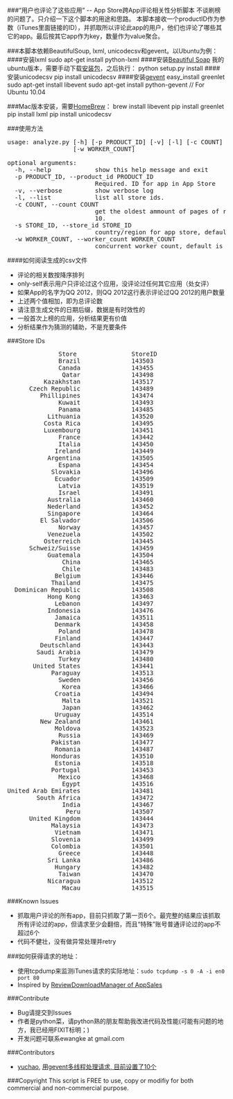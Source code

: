 ###“用户也评论了这些应用” -- App Store跨App评论相关性分析脚本
不谈刷榜的问题了。只介绍一下这个脚本的用途和思路。
本脚本接收一个productID作为参数（iTunes里面链接的ID），并抓取所以评论此app的用户，他们也评论了哪些其它的app。最后按其它app作为key，数量作为value聚合。

###本脚本依赖BeautifulSoup, lxml, unicodecsv和gevent。以Ubuntu为例：
####安装lxml
    sudo apt-get install python-lxml
####安装[Beautiful Soap](http://www.crummy.com/software/BeautifulSoup/bs4/doc/#installing-beautiful-soup)
我的ubuntu版本，需要手动下载[安装包](http://www.crummy.com/software/BeautifulSoup/bs4/download/4.0/beautifulsoup4-4.0.0b3.tar.gz)，之后执行：
    python setup.py install
####安装unicodecsv
    pip install unicodecsv
####安装[gevent](http://www.gevent.org/intro.html#installation)
	easy_install greenlet
	sudo apt-get install libevent
    sudo apt-get install python-gevent // For Ubuntu 10.04

###Mac版本安装，需要[HomeBrew](http://mxcl.github.com/homebrew/)：
    brew install libevent
    pip install greenlet
    pip install lxml
    pip install unicodecsv

###使用方法
<pre>
usage: analyze.py [-h] [-p PRODUCT_ID] [-v] [-l] [-c COUNT] [-s STORE_ID]
                  [-w WORKER_COUNT]

optional arguments:
  -h, --help            show this help message and exit
  -p PRODUCT_ID, --product_id PRODUCT_ID
                        Required. ID for app in App Store
  -v, --verbose         show verbose log
  -l, --list            list all store ids.
  -c COUNT, --count COUNT
                        get the oldest ammount of pages of reviews, default is
                        10.
  -s STORE_ID, --store_id STORE_ID
                        country/region for app store, default is China.
  -w WORKER_COUNT, --worker_count WORKER_COUNT
                        concurrent worker count, default is 10.
</pre>

####如何阅读生成的csv文件
* 评论的相关数按降序排列
* only-self表示用户只评论过这个应用，没评论过任何其它应用（处女评）
* 如果App的名字为QQ 2012，则QQ 2012这行表示评论过QQ 2012的用户数量
* 上述两个值相加，即为总评论数
* 请注意生成文件的日期后缀，数据是有时效性的
* 一般首次上榜的应用，分析结果更有价值
* 分析结果作为猜测的辅助，不是充要条件

###Store IDs
<pre>
              Store               StoreID
              Brazil              143503
              Canada              143455
               Qatar              143498
          Kazakhstan              143517
      Czech Republic              143489
         Phillipines              143474
              Kuwait              143493
              Panama              143485
           Lithuania              143520
          Costa Rica              143495
          Luxembourg              143451
              France              143442
              Italia              143450
             Ireland              143449
           Argentina              143505
              Espana              143454
            Slovakia              143496
             Ecuador              143509
              Latvia              143519
              Israel              143491
           Australia              143460
           Nederland              143452
           Singapore              143464
         El Salvador              143506
              Norway              143457
           Venezuela              143502
          Osterreich              143445
      Schweiz/Suisse              143459
           Guatemala              143504
               China              143465
               Chile              143483
             Belgium              143446
            Thailand              143475
  Dominican Republic              143508
           Hong Kong              143463
             Lebanon              143497
           Indonesia              143476
             Jamaica              143511
             Denmark              143458
              Poland              143478
             Finland              143447
         Deutschland              143443
        Saudi Arabia              143479
              Turkey              143480
       United States              143441
            Paraguay              143513
              Sweden              143456
               Korea              143466
             Croatia              143494
               Malta              143521
               Japan              143462
             Uruguay              143514
         New Zealand              143461
             Moldova              143523
              Russia              143469
            Pakistan              143477
             Romania              143487
            Honduras              143510
             Estonia              143518
            Portugal              143453
              Mexico              143468
               Egypt              143516
United Arab Emirates              143481
        South Africa              143472
               India              143467
                Peru              143507
      United Kingdom              143444
            Malaysia              143473
             Vietnam              143471
            Slovenia              143499
            Colombia              143501
              Greece              143448
           Sri Lanka              143486
             Hungary              143482
              Taiwan              143470
           Nicaragua              143512
               Macau              143515
</pre>

###Known Issues
* 抓取用户评论的所有app，目前只抓取了第一页6个。最完整的结果应该抓取所有评论过的app，但请求至少会翻倍，而且“特殊”账号普通评论过的app不超过6个
* 代码不健壮，没有做异常处理并retry

###如何获得请求的地址：
* 使用tcpdump来监测iTunes请求的实际地址：`sudo tcpdump -s 0 -A -i en0 port 80`
* Inspired by [ReviewDownloadManager of AppSales](https://github.com/omz/AppSales-Mobile/blob/master/Classes/ReviewDownloadManager.h)

###Contribute
* Bug请提交到Issues
* 作者是python菜，请python熟的朋友帮助我改进代码及性能(可能有问题的地方，我已经用FIXIT标明；)
* 开发问题可联系ewangke at gmail.com

###Contributors
* [yuchao](https://github.com/yuchao), [用gevent多线程处理请求, 目前设置了10个](https://github.com/ewangke/CustomersAlsoReviewed-AppStore/commit/011adcbf74c814be77a8e3f2cdaba62720aa296e)

###Copyright
This script is FREE to use, copy or modifiy for both commercial and non-commercial purpose.